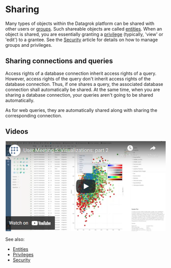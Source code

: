 <!-- TITLE: Sharing -->
<!-- SUBTITLE: -->

# Sharing

Many types of objects within the Datagrok platform can be shared with other users or [groups](../govern/group.md). Such shareable objects are called [entities](../overview/objects.md). When an object is shared, you are essentially granting a [privilege](../govern/authorization.md) (typically, 'view' or 'edit') to a grantee. See the [Security](../govern/security.md) article for details on how to manage groups and privileges.

## Sharing connections and queries

Access rights of a database connection inherit access rights of a query. However, access rights of the query don't inherit access rights of the database connection. Thus, if one shares a query, the associated database connection shall automatically be shared. At the same time, when you are sharing a database connection, your queries aren't going to be shared automatically.

As for web queries, they are automatically shared along with sharing the corresponding connection.

## Videos

[![Sharing](../uploads/youtube/sharing.png "Open on Youtube")](https://www.youtube.com/watch?v=7MBXWzdC0-I&t=1334s)

See also:

  * [Entities](../overview/objects.md) 
  * [Privileges](../govern/authorization.md)
  * [Security](../govern/security.md)
